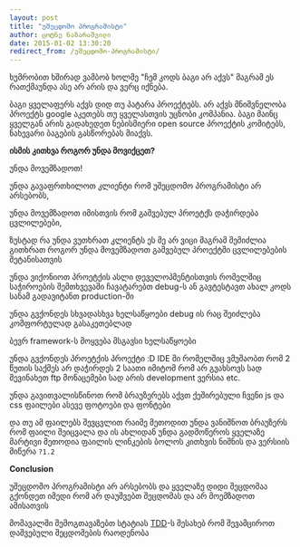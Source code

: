 ```yaml
---
layout: post
title: "უშეცდომო პროგრამისტი"
author: ცოტნე ნაზარაშვილი
date: 2015-01-02 13:30:20
redirect_from: /უშეცდომო-პროგრამისტი/
---
```

ხუმრობით ხშირად ვამბობ ხოლმე "ჩემ კოდს ბაგი არ აქვს" მაგრამ ეს რათქმაუნდა ასე არ არის და ვერც იქნება.

ბაგი ყველაფერს აქვს დიდ თუ პატარა პროექტებს. არ აქვს მნიშვნელობა პროექტს google აკეთებს თუ ყველასთვის უცნობი კომპანია. ბაგი მაინც ყველგან არის გადახედეთ ნებისმიერი open source პროექტის კომიტებს, ნახევარი ბაგების გასწორებას მიაქვს.

**ისმის კითხვა როგორ უნდა მოვიქცეთ?**

უნდა მოვემზადოთ!

უნდა გავაფრთხილოთ კლიენტი რომ უშეცდომო პროგრამისტი არ არსებობს,

უნდა მოვემზადოთ იმისთვის რომ გაშვებულ პროეტქს დაჭირდება ცვლილებები,

ზუსტად რა უნდა ვუთხრათ კლიენტს ეს მე არ ვიცი მაგრამ შემიძლია გითხრათ როგორ უნდა მოვემზადოთ გაშვებულ პროექტში ცვლილებების შეტანისათვის

უნდა ვიქონიოთ პროეტქის ასლი დეველოპმენტისთვის რომელშიც საჭიროების შემთხვევაში ჩავატარებთ debug-ს ან გავტესტავთ ახალ კოდს სანამ გადავიტანთ production-ში

უნდა გვქონდეს სხვადასხვა ხელსაწყოები debug ის რაც შეიძლება კომფორტულად გასაკეთებლად

ბევრ framework-ს მოყვება მსგავსი ხელსაწყოები

უნდა გვქონდეს პროეტქის პროექტი :D IDE ში რომელშიც ვმუშაობთ რომ 2 წუთის საქმეს არ დაჭირდეს 2 საათი იმიტომ რომ არ გვახსოვს სად შევინახეთ ftp მონაცემები სად არის development ვერსია etc.

უნდა გავითვალისწინოთ რომ ბრაუზერებს აქვთ ქეშირებული ჩვენი js და css ფაილები ასევე ფოტოები და ფონტები

და თუ ამ ფაილებს შევცვლით რაიმე მეთოდით უნდა ვანიშნოთ ბრაუზერს რომ ფაილი შეიცვალა და ის ახლიდან უნდა გადმოწეროს ყველაზე მარტივი მეთოდია ფაილის ლინკების ბოლოს კითხვის ნიშნის და ვერსიის მიწერა `?1.2`

**Conclusion**

უშეცდომო პროგრამისტი არ არსებობს და ყველაზე დიდი შეცდომაა გქონდეთ იმედი რომ არ დაუშვებთ შეცდომას და არ მოემზადოთ ამისათვის

მომავალში შემოგთავაზებთ სტატიას [TDD](http://en.wikipedia.org/wiki/Test-driven_development "TDD")-ს შესახებ რომ შევამციროთ დაშვებული შეცდომების რაოდენობა


